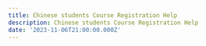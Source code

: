 ```yaml
---
title: Chinese students Course Registration Help
description: Chinese students Course Registration Help
date: '2023-11-06T21:00:00.000Z'
---
```



